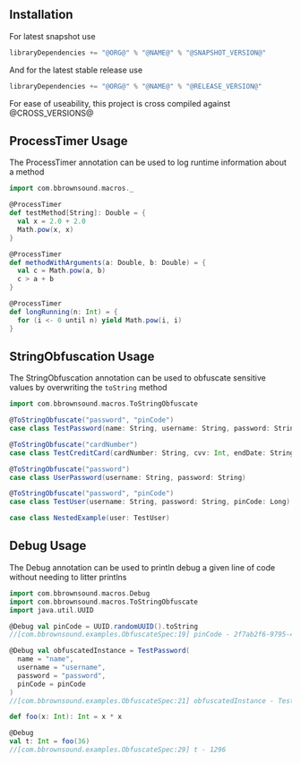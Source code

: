 ## Installation
For latest snapshot use

```scala
libraryDependencies += "@ORG@" % "@NAME@" % "@SNAPSHOT_VERSION@"
```

And for the latest stable release use
```scala
libraryDependencies += "@ORG@" % "@NAME@" % "@RELEASE_VERSION@"
```

For ease of useability, this project is cross compiled against @CROSS_VERSIONS@ 

## ProcessTimer Usage
The ProcessTimer annotation can be used to log runtime information about a method
```scala mdoc
import com.bbrownsound.macros._

@ProcessTimer
def testMethod[String]: Double = {
  val x = 2.0 + 2.0
  Math.pow(x, x)
}

@ProcessTimer
def methodWithArguments(a: Double, b: Double) = {
  val c = Math.pow(a, b)
  c > a + b
}

@ProcessTimer
def longRunning(n: Int) = {
  for (i <- 0 until n) yield Math.pow(i, i)
}
```

## StringObfuscation Usage
The StringObfuscation annotation can be used to obfuscate sensitive values by overwriting the `toString` method
```scala mdoc
import com.bbrownsound.macros.ToStringObfuscate

@ToStringObfuscate("password", "pinCode")
case class TestPassword(name: String, username: String, password: String, pinCode: String)

@ToStringObfuscate("cardNumber")
case class TestCreditCard(cardNumber: String, cvv: Int, endDate: String)

@ToStringObfuscate("password")
case class UserPassword(username: String, password: String)

@ToStringObfuscate("password", "pinCode")
case class TestUser(username: String, password: String, pinCode: Long)

case class NestedExample(user: TestUser)
```

## Debug Usage
The Debug annotation can be used to println debug a given line of code without needing to litter printlns
```scala mdoc
import com.bbrownsound.macros.Debug
import com.bbrownsound.macros.ToStringObfuscate
import java.util.UUID

@Debug val pinCode = UUID.randomUUID().toString
//[com.bbrownsound.examples.ObfuscateSpec:19] pinCode - 2f7ab2f6-9795-433d-9744-46382754e101

@Debug val obfuscatedInstance = TestPassword(
  name = "name",
  username = "username",
  password = "password",
  pinCode = pinCode
)
//[com.bbrownsound.examples.ObfuscateSpec:21] obfuscatedInstance - TestPassword&#40;a3e79549-13bf-41c8-8984-4962f3038abe,738699be-4a96-442c-a2e2-b60b0e785f8f,************************************,************************************

def foo(x: Int): Int = x * x

@Debug
val t: Int = foo(36)
//[com.bbrownsound.examples.ObfuscateSpec:29] t - 1296
```
